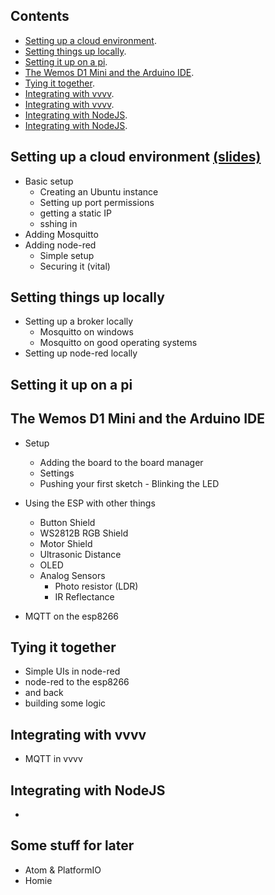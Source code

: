 ## Contents

+ [Setting up a cloud environment](#setting-up-a-cloud-environment).
+ [Setting things up locally](#setting-things-up-locally).
+ [Setting it up on a pi](#setting-it-up-on-a-pi).
+ [The Wemos D1 Mini and the Arduino IDE](#the-wemos-d1-mini-and-the-arduino-ide).
+ [Tying it together](#tying-it-together).
+ [Integrating with vvvv](#integrating-with-vvvv).
+ [Integrating with vvvv](#integrating-with-nodejs).
+ [Integrating with NodeJS](#integrating-with-nodejs).
+ [Integrating with NodeJS](#some-stuff-for-later).

## [](#setting-up-a-cloud-environment)Setting up a cloud environment [(slides)](slides/001-cloudEnviroment/index.html)
+ Basic setup
  + Creating an Ubuntu instance
  + Setting up port permissions
  + getting a static IP
  + sshing in
+ Adding Mosquitto
+ Adding node-red
  + Simple setup
  + Securing it (vital)

## [](#setting-things-up-locally)Setting things up locally
+ Setting up a broker locally
  + Mosquitto on windows
  + Mosquitto on good operating systems
+ Setting up node-red locally

## [](#setting-it-up-on-a-pi)Setting it up on a pi

## [](#the-wemos-d1-mini-and-the-arduino-ide)The Wemos D1 Mini and the Arduino IDE
+ Setup
  + Adding the board to the board manager
  + Settings
  + Pushing your first sketch - Blinking the LED
+ Using the ESP with other things
  + Button Shield
  + WS2812B RGB Shield
  + Motor Shield
  + Ultrasonic Distance
  + OLED
  + Analog Sensors
    + Photo resistor (LDR)
    + IR Reflectance

+ MQTT on the esp8266

## [](#tying-it-together)Tying it together
+ Simple UIs in node-red
+ node-red to the esp8266
+ and back
+ building some logic

## [](#integrating-with-vvvv) Integrating with vvvv
+ MQTT in vvvv

## [](#some-stuff-for-nodejs)Integrating with NodeJS
+  

## [](#some-stuff-for-later)Some stuff for later
+ Atom & PlatformIO
+ Homie



<!---

Homie
https://git.io/homieiot
https://github.com/marvinroger/homie/tree/master

homie for node-red
https://github.com/marvinroger/node-red-contrib-homie

homie for esp8266
http://marvinroger.github.io/homie-esp8266/
http://marvinroger.github.io/homie-esp8266/stable/

esp8266 file system
http://esp8266.github.io/Arduino/versions/2.3.0/doc/filesystem.html#uploading-files-to-file-system
http://docs.platformio.org/en/latest/platforms/espressif8266.html#uploading-files-to-file-system-spiffs

# Wemos
motor https://github.com/wemos/WEMOS_Motor_Shield_Arduino_Library

# Services

-->
